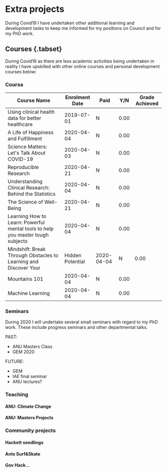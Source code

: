# Extra projects

During Covid19 I have undertaken other additional learning and development tasks to keep me informed for my positions on Council and for my PhD work.

## Courses {.tabset}

During Covid19 as there are less academic activities being undertaken in reality I have upskilled with other online courses and personal development courses below:

### Coursa

| Course Name                                                  | Enrolment Date   | Paid       | Y/N  | Grade Achieved |
| ------------------------------------------------------------ | ---------------- | ---------- | ---- | -------------- |
| Using clinical health data for better healthcare             | 2019-07-01       | N          | 0.00 |                |
| A Life of Happiness and Fulfillment                          | 2020-04-04       | N          | 0.00 |                |
| Science Matters: Let's Talk About COVID-19                   | 2020-04-03       | N          | 0.00 |                |
| Reproducible Research                                        | 2020-04-21       | N          | 0.00 |                |
| Understanding Clinical Research: Behind the Statistics       | 2020-04-04       | N          | 0.00 |                |
| The Science of Well-Being                                    | 2020-04-21       | N          | 0.00 |                |
| Learning How to Learn: Powerful mental tools to help you master tough subjects | 2020-04-04       | N          | 0.00 |                |
| Mindshift: Break Through Obstacles to Learning and Discover Your | Hidden Potential | 2020-04-04 | N    | 0.00           |
| Mountains 101                                                | 2020-04-04       | N          | 0.00 |                |
| Machine Learning                                             | 2020-04-04       | N          | 0.00 |                |

### Seminars

During 2020 I will undertake several small seminars with regard to my PhD work. These include progress seminars and other departmental talks.

PAST:
- ANU Masters Class
- GEM 2020



FUTURE:
- GEM
- IAE final seminar
- ANU lectures?



### Teaching

#### ANU: Climate Change

#### ANU: Masters Projects

### Community projects

#### Hackett seedlings

#### Ants Surf&Skate

#### Gov Hack...
